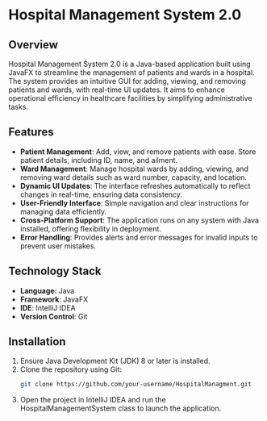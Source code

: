 # Hospital Management System 2.0

## Overview

Hospital Management System 2.0 is a Java-based application built using JavaFX to streamline the management of patients and wards in a hospital. The system provides an intuitive GUI for adding, viewing, and removing patients and wards, with real-time UI updates. It aims to enhance operational efficiency in healthcare facilities by simplifying administrative tasks.

## Features

- **Patient Management**: Add, view, and remove patients with ease. Store patient details, including ID, name, and ailment.
- **Ward Management**: Manage hospital wards by adding, viewing, and removing ward details such as ward number, capacity, and location.
- **Dynamic UI Updates**: The interface refreshes automatically to reflect changes in real-time, ensuring data consistency.
- **User-Friendly Interface**: Simple navigation and clear instructions for managing data efficiently.
- **Cross-Platform Support**: The application runs on any system with Java installed, offering flexibility in deployment.
- **Error Handling**: Provides alerts and error messages for invalid inputs to prevent user mistakes.

## Technology Stack

- **Language**: Java
- **Framework**: JavaFX
- **IDE**: IntelliJ IDEA
- **Version Control**: Git

## Installation

1. Ensure Java Development Kit (JDK) 8 or later is installed.
2. Clone the repository using Git:
   ```bash
   git clone https://github.com/your-username/HospitalManagment.git
3. Open the project in IntelliJ IDEA and run the HospitalManagementSystem class to launch the application.


